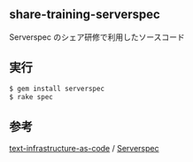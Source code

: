 share-training-serverspec
-------------------------

Serverspec のシェア研修で利用したソースコード


## 実行
```sh
$ gem install serverspec
$ rake spec
```


## 参考
[text-infrastructure-as-code](https://github.com/gotandaGM/text-infrastructure-as-code) / [Serverspec](https://github.com/gotandaGM/text-infrastructure-as-code/blob/master/serverspec.md)
